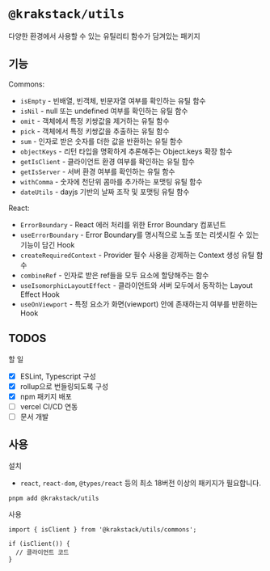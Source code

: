 # `@krakstack/utils`

다양한 환경에서 사용할 수 있는 유틸리티 함수가 담겨있는 패키지

## 기능

Commons:

- `isEmpty` - 빈배열, 빈객체, 빈문자열 여부를 확인하는 유틸 함수
- `isNil` - null 또는 undefined 여부를 확인하는 유틸 함수
- `omit` - 객체에서 특정 키쌍값을 제거하는 유틸 함수
- `pick` - 객체에서 특정 키쌍값을 추출하는 유틸 함수
- `sum` - 인자로 받은 숫자를 더한 값을 반환하는 유틸 함수
- `objectKeys` - 리턴 타입을 명확하게 추론해주는 Object.keys 확장 함수
- `getIsClient` - 클라이언트 환경 여부를 확인하는 유틸 함수
- `getIsServer` - 서버 환경 여부를 확인하는 유틸 함수
- `withComma` - 숫자에 천단위 콤마를 추가하는 포맷팅 유틸 함수
- `dateUtils` - dayjs 기반의 날짜 조작 및 포맷팅 유틸 함수

React:

- `ErrorBoundary` - React 에러 처리를 위한 Error Boundary 컴포넌트
- `useErrorBoundary` - Error Boundary를 명시적으로 노출 또는 리셋시킬 수 있는 기능이 담긴 Hook
- `createRequiredContext` - Provider 필수 사용을 강제하는 Context 생성 유틸 함수
- `combineRef` - 인자로 받은 ref들을 모두 요소에 할당해주는 함수
- `useIsomorphicLayoutEffect` - 클라이언트와 서버 모두에서 동작하는 Layout Effect Hook
- `useOnViewport` - 특정 요소가 화면(viewport) 안에 존재하는지 여부를 반환하는 Hook

## TODOS

할 일

- [x] ESLint, Typescript 구성
- [x] rollup으로 번들링되도록 구성
- [x] npm 패키지 배포
- [ ] vercel CI/CD 연동
- [ ] 문서 개발

## 사용

설치 

- `react`, `react-dom`, `@types/react` 등의 최소 18버전 이상의 패키지가 필요합니다.

```
pnpm add @krakstack/utils
```

사용

```
import { isClient } from '@krakstack/utils/commons';

if (isClient()) {
  // 클라이언트 코드
}
```
